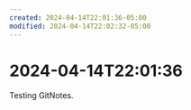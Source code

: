 ```yaml
---
created: 2024-04-14T22:01:36-05:00
modified: 2024-04-14T22:02:32-05:00
---
```


# 2024-04-14T22:01:36

Testing GitNotes.
